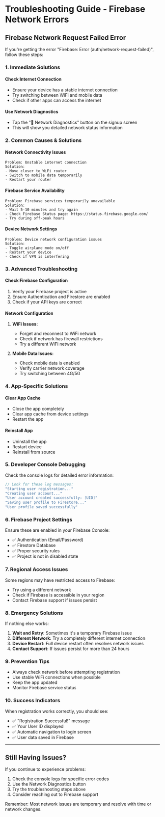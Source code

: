 # Troubleshooting Guide - Firebase Network Errors

## Firebase Network Request Failed Error

If you're getting the error "Firebase: Error (auth/network-request-failed)", follow these steps:

### 1. **Immediate Solutions**

#### Check Internet Connection
- Ensure your device has a stable internet connection
- Try switching between WiFi and mobile data
- Check if other apps can access the internet

#### Use Network Diagnostics
- Tap the "🔧 Network Diagnostics" button on the signup screen
- This will show you detailed network status information

### 2. **Common Causes & Solutions**

#### Network Connectivity Issues
```
Problem: Unstable internet connection
Solution: 
- Move closer to WiFi router
- Switch to mobile data temporarily
- Restart your router
```

#### Firebase Service Availability
```
Problem: Firebase services temporarily unavailable
Solution:
- Wait 5-10 minutes and try again
- Check Firebase Status page: https://status.firebase.google.com/
- Try during off-peak hours
```

#### Device Network Settings
```
Problem: Device network configuration issues
Solution:
- Toggle airplane mode on/off
- Restart your device
- Check if VPN is interfering
```

### 3. **Advanced Troubleshooting**

#### Check Firebase Configuration
1. Verify your Firebase project is active
2. Ensure Authentication and Firestore are enabled
3. Check if your API keys are correct

#### Network Configuration
1. **WiFi Issues:**
   - Forget and reconnect to WiFi network
   - Check if network has firewall restrictions
   - Try a different WiFi network

2. **Mobile Data Issues:**
   - Check mobile data is enabled
   - Verify carrier network coverage
   - Try switching between 4G/5G

### 4. **App-Specific Solutions**

#### Clear App Cache
- Close the app completely
- Clear app cache from device settings
- Restart the app

#### Reinstall App
- Uninstall the app
- Restart device
- Reinstall from source

### 5. **Developer Console Debugging**

Check the console logs for detailed error information:
```javascript
// Look for these log messages:
"Starting user registration..."
"Creating user account..."
"User account created successfully: [UID]"
"Saving user profile to Firestore..."
"User profile saved successfully"
```

### 6. **Firebase Project Settings**

Ensure these are enabled in your Firebase Console:
- ✅ Authentication (Email/Password)
- ✅ Firestore Database
- ✅ Proper security rules
- ✅ Project is not in disabled state

### 7. **Regional Access Issues**

Some regions may have restricted access to Firebase:
- Try using a different network
- Check if Firebase is accessible in your region
- Contact Firebase support if issues persist

### 8. **Emergency Solutions**

If nothing else works:
1. **Wait and Retry:** Sometimes it's a temporary Firebase issue
2. **Different Network:** Try a completely different internet connection
3. **Device Restart:** Full device restart often resolves network issues
4. **Contact Support:** If issues persist for more than 24 hours

### 9. **Prevention Tips**

- Always check network before attempting registration
- Use stable WiFi connections when possible
- Keep the app updated
- Monitor Firebase service status

### 10. **Success Indicators**

When registration works correctly, you should see:
- ✅ "Registration Successful!" message
- ✅ Your User ID displayed
- ✅ Automatic navigation to login screen
- ✅ User data saved in Firebase

---

## Still Having Issues?

If you continue to experience problems:
1. Check the console logs for specific error codes
2. Use the Network Diagnostics button
3. Try the troubleshooting steps above
4. Consider reaching out to Firebase support

Remember: Most network issues are temporary and resolve with time or network changes.


